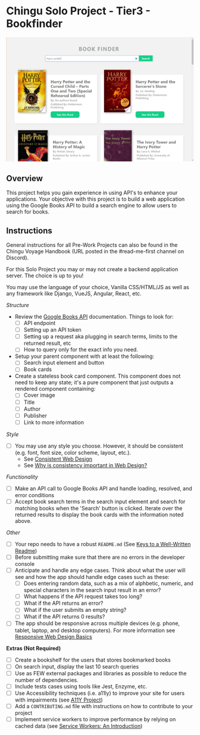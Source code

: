 # Chingu Solo Project - Tier3 - Bookfinder

![Tier3 Book Finder](./assets/book-finder-results.png)

## Overview

This project helps you gain experience in using API's to enhance your applications.
Your objective with this project is to build a web application using the
Google Books API to build a search engine to allow users to search for books.

## Instructions

General instructions for all Pre-Work Projects can also be found in the Chingu 
Voyage Handbook (URL posted in the #read-me-first channel on Discord).

For this Solo Project you may or may not create a backend application server. 
The choice is up to you!

You may use the language of your choice, Vanilla CSS/HTML/JS as well as any 
framework like Django, VueJS, Angular, React, etc.

*Structure*
- Review the [Google Books API](https://developers.google.com/books/) documentation. Things to look for:
  - [ ] API endpoint
  - [ ] Setting up an API token
  - [ ] Setting up a request aka plugging in search terms, limits to the returned result, etc
  - [ ] How to query only for the exact info you need.
- Setup your parent component with at least the following:
  - [ ] Search input element and button
  - [ ] Book cards
- Create a stateless book card component. This component does not need to keep 
any state; it's a pure component that just outputs a rendered component 
containing:
  - [ ] Cover image
  - [ ] Title
  - [ ] Author
  - [ ] Publisher
  - [ ] Link to more information

*Style*
- [ ] You may use any style you choose. However, it should be consistent (e.g.
font, font size, color scheme, layout, etc.).
  - See [Consistent Web Design](https://1stwebdesigner.com/consistent-web-design/)
  - See [Why is consistency important in Web Design?](https://laceytechsolutions.co.uk/blog/importance-of-consistency-in-web-design/)

*Functionality*
- [ ] Make an API call to Google Books API and handle loading, resolved, and 
error conditions
- [ ] Accept book search terms in the search input element and search for
matching books when the 'Search' button is clicked. Iterate over the returned 
results to display the book cards with the information noted above. 

*Other*
- [ ] Your repo needs to have a robust `README.md` (See [Keys to a Well-Written Readme](https://medium.com/chingu/keys-to-a-well-written-readme-55c53d34fe6d))
- [ ] Before submitting make sure that there are no errors in the developer console
- [ ] Anticipate and handle any edge cases. Think about what the user will see 
and how the app should handle edge cases such as these:
  - [ ] Does entering random data, such as a mix of alphbetic, numeric, and
  special characters in the search input result in an error?
  - [ ] What happens if the API request takes too long?
  - [ ] What if the API returns an error?
  - [ ] What if the user submits an empty string?
  - [ ] What if the API returns 0 results?
- [ ] The app should be responsive across multiple devices (e.g. phone, tablet, 
laptop, and desktop computers). For more information see 
[Responsive Web Design Basics](https://developers.google.com/web/fundamentals/design-and-ux/responsive/)

**Extras (Not Required)**
- [ ] Create a bookshelf for the users that stores bookmarked books 
- [ ] On search input, display the last 10 search queries
- [ ] Use as FEW external packages and libraries as possible to reduce the 
number of dependencies.
- [ ] Include tests cases using tools like Jest, Enzyme, etc.
- [ ] Use Accessibility techniques (i.e. a11ly) to improve your site for users 
with impairments (see [A11Y Project](https://a11yproject.com/))
- [ ] Add a `CONTRIBUTING.md` file with instructions on how to contribute to
your project
- [ ] Implement service workers to improve performance by relying on cached 
data (see [Service Workers: An Introduction](https://developers.google.com/web/fundamentals/primers/service-workers))
